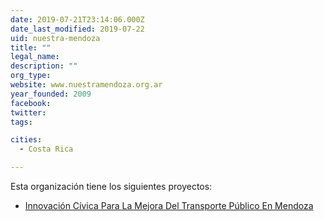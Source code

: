 ```yaml
---
date: 2019-07-21T23:14:06.000Z
date_last_modified: 2019-07-22
uid: nuestra-mendoza
title: ""
legal_name: 
description: ""
org_type: 
website: www.nuestramendoza.org.ar
year_founded: 2009
facebook: 
twitter: 
tags:

cities: 
  - Costa Rica

---
```


Esta organización tiene los siguientes proyectos:

- [Innovación Cívica Para La Mejora Del Transporte Público En Mendoza](/i/innovacion-civica-para-la-mejora-del-transporte-publico-en-mendoza.html)

